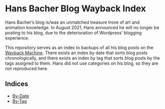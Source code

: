 # Hans Bacher Blog Wayback Index

Hans Bacher’s blog is/was an unmatched treasure trove of art and animation knowledge.
In August 2021, Hans announced he will no longer be posting to his blog, due to the deterioration of Wordpress’ blogging experience.

This repository serves as an index to backups of all his blog posts on the [Wayback Machine](https://web.archive.org/).
There exists an index by date that sorts blog posts chronologically, and there exists an index by tag that sorts blog posts by the tags assigned to them.
Hans did not use categories on his blog, so they are not reproduced here.

## Indices

* [By-Date](index-md/by-date/root.md)
* [By-Tag](index-md/by-tag/root.md)

